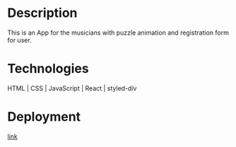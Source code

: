 # Description

This is an App for the musicians with puzzle animation and registration form for user.

# Technologies

HTML | CSS | JavaScript | React | styled-div

# Deployment

[link](https://react-app-new-eosin.vercel.app/)
